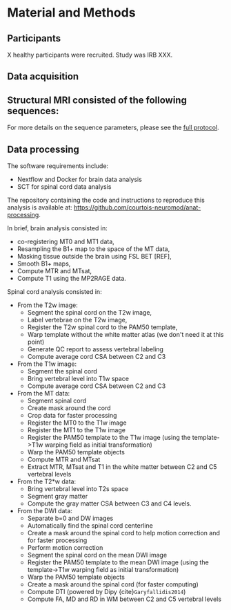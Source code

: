 # Material and Methods

## Participants

X healthy participants were recruited. Study was IRB XXX.

## Data acquisition

Structural MRI consisted of the following sequences:
- 

For more details on the sequence parameters, please see the [full protocol](). 

## Data processing

The software requirements include:
- Nextflow and Docker for brain data analysis
- SCT for spinal cord data analysis

The repository containing the code and instructions to reproduce this analysis is available at: https://github.com/courtois-neuromod/anat-processing.

In brief, brain analysis consisted in:
- co-registering MT0 and MT1 data,
- Resampling the B1+ map to the space of the MT data,
- Masking tissue outside the brain using FSL BET [REF], 
- Smooth B1+ maps,
- Compute MTR and MTsat,
- Compute T1 using the MP2RAGE data.

Spinal cord analysis consisted in:
- From the T2w image: 
  - Segment the spinal cord on the T2w image,
  - Label vertebrae on the T2w image,
  - Register the T2w spinal cord to the PAM50 template,
  - Warp template without the white matter atlas (we don't need it at this point)
  - Generate QC report to assess vertebral labeling
  - Compute average cord CSA between C2 and C3
- From the T1w image:
  - Segment the spinal cord
  - Bring vertebral level into T1w space
  - Compute average cord CSA between C2 and C3
- From the MT data:
  - Segment spinal cord
  - Create mask around the cord
  - Crop data for faster processing
  - Register the MT0 to the T1w image
  - Register the MT1 to the T1w image
  - Register the PAM50 template to the T1w image (using the template->T1w warping field as initial transformation)
  - Warp the PAM50 template objects
  - Compute MTR and MTsat
  - Extract MTR, MTsat and T1 in the white matter between C2 and C5 vertebral levels
- From the T2*w data:
  - Bring vertebral level into T2s space
  - Segment gray matter
  - Compute the gray matter CSA between C3 and C4 levels. 
- From the DWI data:
  - Separate b=0 and DW images
  - Automatically find the spinal cord centerline
  - Create a mask around the spinal cord  to help motion correction and for faster processing
  - Perform motion correction
  - Segment the spinal cord on the mean DWI image
  - Register the PAM50 template to the mean DWI image (using the template->T1w warping field as initial transformation)
  - Warp the PAM50 template objects
  - Create a mask around the spinal cord (for faster computing)
  - Compute DTI (powered by Dipy {cite}`Garyfallidis2014`)
  - Compute FA, MD and RD in WM between C2 and C5 vertebral levels
